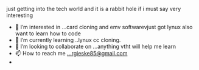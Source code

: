 just getting into the tech world and it is a rabbit hole if i must say very interesting
- 👀 I’m interested in ...card cloning and emv softwarevjust got lynux also want to learn how to code
- 🌱 I’m currently learning ..lynux cc cloning.
- 💞️ I’m looking to collaborate on ...anything vtht will help me learn
- 📫 How to reach me ...rgieske85@gmail.com
- 

<!---
chud321/chud321 is a ✨ special ✨ repository because its `README.md` (this file) appears on your GitHub profile.
You can click the Preview link to take a look at your changes.
--->
